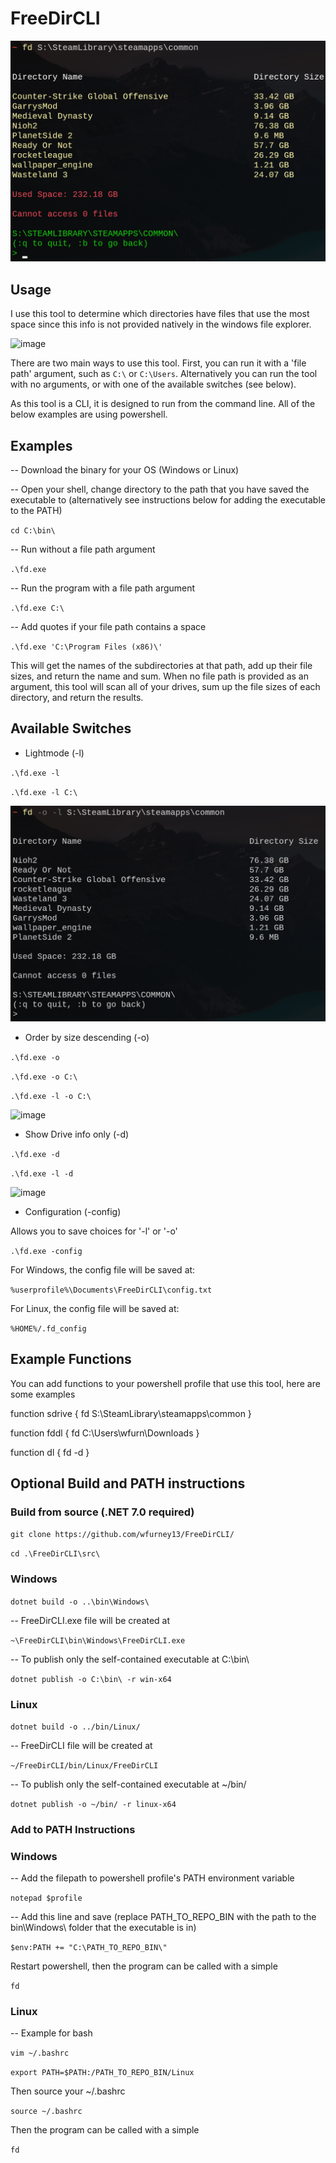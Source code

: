 <h1>FreeDirCLI</h1>

![image](/screenshots/regular.png)

<h2>Usage</h2>

I use this tool to determine which directories have files that use the most space since this info is not provided natively in the windows file explorer.

![image](https://i.ibb.co/T4jZDQv/Screenshot-2024-01-11-174203.png)

There are two main ways to use this tool. First, you can run it with a 'file path' argument, such as `C:\` or `C:\Users`. Alternatively you can run the tool with no arguments, or with one of the available switches (see below).

As this tool is a CLI, it is designed to run from the command line. All of the below examples are using powershell.

<h2>Examples</h2>

-- Download the binary for your OS (Windows or Linux)

-- Open your shell, change directory to the path that you have saved the executable to (alternatively see instructions below for adding the executable to the PATH)

`cd C:\bin\`

-- Run without a file path argument

`.\fd.exe`

-- Run the program with a file path argument

`.\fd.exe C:\`

-- Add quotes if your file path contains a space

`.\fd.exe 'C:\Program Files (x86)\'`

This will get the names of the subdirectories at that path, add up their file sizes, and return the name and sum. When no file path is provided as an argument, this tool will scan all of your drives, sum up the file sizes of each directory, and return the results.

<h2>Available Switches</h2>

* Lightmode (-l)

`.\fd.exe -l`

`.\fd.exe -l C:\`

![image](/screenshots/orderedlightmode.png)

* Order by size descending (-o)

`.\fd.exe -o`

`.\fd.exe -o C:\`

`.\fd.exe -l -o C:\`

![image](/screenshots/drive.png)

* Show Drive info only (-d)

`.\fd.exe -d`

`.\fd.exe -l -d`

![image](https://i.ibb.co/ngSfj41/Screenshot-2024-01-11-173454.png)

* Configuration (-config)

Allows you to save choices for '-l' or '-o'

`.\fd.exe -config`

For Windows, the config file will be saved at:

`%userprofile%\Documents\FreeDirCLI\config.txt`

For Linux, the config file will be saved at:

`%HOME%/.fd_config`

<h2>Example Functions</h2>

You can add functions to your powershell profile that use this tool, here are some examples

function sdrive {
fd S:\SteamLibrary\steamapps\common
}


function fddl {
fd C:\Users\wfurn\Downloads 
}

function dl {
fd -d
}

<h2>Optional Build and PATH instructions</h2>

<h3>Build from source (.NET 7.0 required)</h3>

`git clone https://github.com/wfurney13/FreeDirCLI/`

`cd .\FreeDirCLI\src\`

<h3>Windows</h3>

`dotnet build -o ..\bin\Windows\`

-- FreeDirCLI.exe file will be created at 

`~\FreeDirCLI\bin\Windows\FreeDirCLI.exe`

-- To publish only the self-contained executable at C:\bin\

`dotnet publish -o C:\bin\ -r win-x64`

<h3>Linux</h3>

`dotnet build -o ../bin/Linux/`

-- FreeDirCLI file will be created at 

`~/FreeDirCLI/bin/Linux/FreeDirCLI`

-- To publish only the self-contained executable at ~/bin/

`dotnet publish -o ~/bin/ -r linux-x64`


<h3>Add to PATH Instructions</h3>

<h3>Windows</h3>

-- Add the filepath to powershell profile's PATH environment variable

`notepad $profile`

-- Add this line and save (replace PATH_TO_REPO_BIN with the path to the bin\Windows\ folder that the executable is in)

`$env:PATH += "C:\PATH_TO_REPO_BIN\"`

Restart powershell, then the program can be called with a simple

`fd`

<h3>Linux</h3>

-- Example for bash

`vim ~/.bashrc`

`export PATH=$PATH:/PATH_TO_REPO_BIN/Linux`

Then source your ~/.bashrc

`source ~/.bashrc`

Then the program can be called with a simple

`fd`